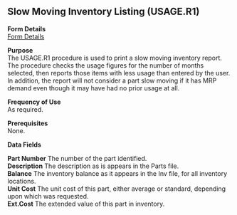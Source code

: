 ##  Slow Moving Inventory Listing (USAGE.R1)

<PageHeader />

**Form Details**  
[ Form Details ](USAGE-R1-1/)   

**Purpose**  
The USAGE.R1 procedure is used to print a slow moving inventory report. The
procedure checks the usage figures for the number of months selected, then
reports those items with less usage than entered by the user. In addition, the
report will not consider a part slow moving if it has MRP demand even though
it may have had no prior usage at all.

**Frequency of Use**  
As required.

**Prerequisites**  
None.

**Data Fields**

**Part Number** The number of the part identified.  
**Description** The description as is appears in the Parts file.  
**Balance** The inventory balance as it appears in the Inv file, for all
inventory locations.  
**Unit Cost** The unit cost of this part, either average or standard,
depending upon which was requested.  
**Ext.Cost** The extended value of this part in inventory.  
  
<badge text= "Version 8.10.57" vertical="middle" />

<PageFooter />